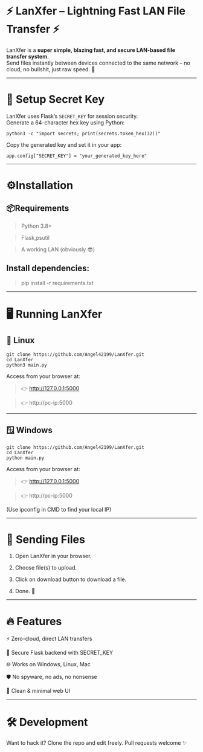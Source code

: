 # ⚡ LanXfer – Lightning Fast LAN File Transfer ⚡

LanXfer is a **super simple, blazing fast, and secure LAN-based file transfer system**.  
Send files instantly between devices connected to the same network – no cloud, no bullshit, just raw speed. 🚀

---

# 🔑 Setup Secret Key

LanXfer uses Flask’s `SECRET_KEY` for session security.  
Generate a 64-character hex key using Python:

```
python3 -c "import secrets; print(secrets.token_hex(32))"
```
Copy the generated key and set it in your app:
```
app.config["SECRET_KEY"] = "your_generated_key_here"
```

---

# ⚙️Installation

## 📦Requirements

> Python 3.8+

> Flask,psutil

> A working LAN (obviously 😎)


## Install dependencies:

> pip install -r requirements.txt


---

# 🖥️ Running LanXfer

## 🐧 Linux

```
git clone https://github.com/Angel42199/LanXfer.git
cd LanXfer
python3 main.py
```
Access from your browser at:
> 👉 http://127.0.0.1:5000

> 👉 http://pc-ip:5000


---

## 🪟 Windows
```
git clone https://github.com/Angel42199/LanXfer.git
cd LanXfer
python main.py
```
Access from your browser at:
>👉 http://127.0.0.1:5000

>👉 http://pc-ip:5000

(Use ipconfig in CMD to find your local IP)


---

# 📂 Sending Files

1. Open LanXfer in your browser.


2. Choose file(s) to upload.


3. Click on download button to download a file.


4. Done. 💨


---

# 🔥 Features

⚡ Zero-cloud, direct LAN transfers

🔑 Secure Flask backend with SECRET_KEY

🌐 Works on Windows, Linux, Mac

🛡️ No spyware, no ads, no nonsense

🖤 Clean & minimal web UI



---

# 🛠️ Development

Want to hack it? Clone the repo and edit freely.
Pull requests welcome ✨

